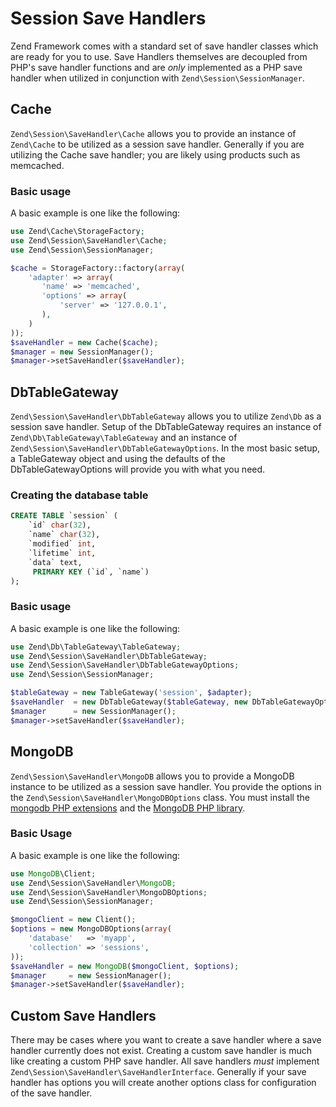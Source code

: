 # Session Save Handlers

Zend Framework comes with a standard set of save handler classes which are ready for you to use.
Save Handlers themselves are decoupled from PHP's save handler functions and are *only* implemented
as a PHP save handler when utilized in conjunction with `Zend\Session\SessionManager`.

## Cache

`Zend\Session\SaveHandler\Cache` allows you to provide an instance of `Zend\Cache` to be utilized as
a session save handler. Generally if you are utilizing the Cache save handler; you are likely using
products such as memcached.

### Basic usage

A basic example is one like the following:

```php
use Zend\Cache\StorageFactory;
use Zend\Session\SaveHandler\Cache;
use Zend\Session\SessionManager;

$cache = StorageFactory::factory(array(
    'adapter' => array(
       'name' => 'memcached',
       'options' => array(
           'server' => '127.0.0.1',
       ),
    )
));
$saveHandler = new Cache($cache);
$manager = new SessionManager();
$manager->setSaveHandler($saveHandler);
```

## DbTableGateway

`Zend\Session\SaveHandler\DbTableGateway` allows you to utilize `Zend\Db` as a session save handler.
Setup of the DbTableGateway requires an instance of `Zend\Db\TableGateway\TableGateway` and an
instance of `Zend\Session\SaveHandler\DbTableGatewayOptions`. In the most basic setup, a
TableGateway object and using the defaults of the DbTableGatewayOptions will provide you with what
you need.

### Creating the database table

```sql
CREATE TABLE `session` (
    `id` char(32),
    `name` char(32),
    `modified` int,
    `lifetime` int,
    `data` text,
     PRIMARY KEY (`id`, `name`)
);
```

### Basic usage

A basic example is one like the following:

```php
use Zend\Db\TableGateway\TableGateway;
use Zend\Session\SaveHandler\DbTableGateway;
use Zend\Session\SaveHandler\DbTableGatewayOptions;
use Zend\Session\SessionManager;

$tableGateway = new TableGateway('session', $adapter);
$saveHandler  = new DbTableGateway($tableGateway, new DbTableGatewayOptions());
$manager      = new SessionManager();
$manager->setSaveHandler($saveHandler);
```

## MongoDB

`Zend\Session\SaveHandler\MongoDB` allows you to provide a MongoDB instance to be utilized as a
session save handler. You provide the options in the `Zend\Session\SaveHandler\MongoDBOptions`
class. You must install the [mongodb PHP extensions](http://php.net/manual/en/set.mongodb.php) and the 
[MongoDB PHP library](https://github.com/mongodb/mongo-php-library).

### Basic Usage

A basic example is one like the following:

```php
use MongoDB\Client;
use Zend\Session\SaveHandler\MongoDB;
use Zend\Session\SaveHandler\MongoDBOptions;
use Zend\Session\SessionManager;

$mongoClient = new Client();
$options = new MongoDBOptions(array(
    'database'   => 'myapp',
    'collection' => 'sessions',
));
$saveHandler = new MongoDB($mongoClient, $options);
$manager     = new SessionManager();
$manager->setSaveHandler($saveHandler);
```

## Custom Save Handlers

There may be cases where you want to create a save handler where a save handler currently does not
exist. Creating a custom save handler is much like creating a custom PHP save handler. All save
handlers *must* implement `Zend\Session\SaveHandler\SaveHandlerInterface`. Generally if your save
handler has options you will create another options class for configuration of the save handler.
